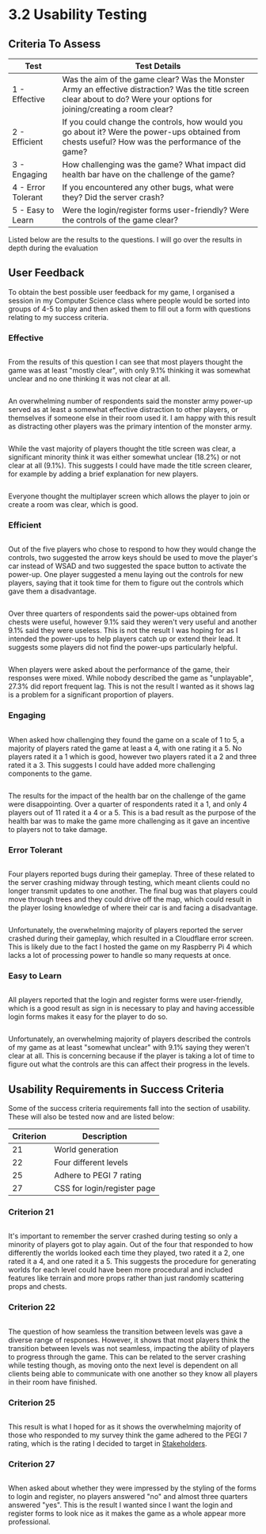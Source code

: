 # 3.2 Usability Testing

## Criteria To Assess

| Test               | Test Details                                                                                                                                                               |
| ------------------ | -------------------------------------------------------------------------------------------------------------------------------------------------------------------------- |
| 1 - Effective      | Was the aim of the game clear? Was the Monster Army an effective distraction? Was the title screen clear about to do? Were your options for joining/creating a room clear? |
| 2 - Efficient      | If you could change the controls, how would you go about it? Were the power-ups obtained from chests useful? How was the performance of the game?                          |
| 3 - Engaging       | How challenging was the game? What impact did health bar have on the challenge of the game?                                                                                |
| 4 - Error Tolerant | If you encountered any other bugs, what were they? Did the server crash?                                                                                                   |
| 5 - Easy to Learn  | Were the login/register forms user-friendly? Were the controls of the game clear?                                                                                          |

Listed below are the results to the questions. I will go over the results in depth during the evaluation

## User Feedback

To obtain the best possible user feedback for my game, I organised a session in my Computer Science class where people would be sorted into groups of 4-5 to play and then asked them to fill out a form with questions relating to my success criteria.

### Effective

<figure><img src="../.gitbook/assets/image (68).png" alt=""><figcaption></figcaption></figure>

From the results of this question I can see that most players thought the game was at least "mostly clear", with only 9.1% thinking it was somewhat unclear and no one thinking it was not clear at all.

<figure><img src="../.gitbook/assets/image (70).png" alt=""><figcaption></figcaption></figure>

An overwhelming number of respondents said the monster army power-up served as at least a somewhat effective distraction to other players, or themselves if someone else in their room used it. I am happy with this result as distracting other players was the primary intention of the monster army.

<figure><img src="../.gitbook/assets/image (71).png" alt=""><figcaption></figcaption></figure>

While the vast majority of players thought the title screen was clear, a significant minority think it was either somewhat unclear (18.2%) or not clear at all (9.1%). This suggests I could have made the title screen clearer, for example by adding a brief explanation for new players.

<figure><img src="../.gitbook/assets/image (72).png" alt=""><figcaption></figcaption></figure>

Everyone thought the multiplayer screen which allows the player to join or create a room was clear, which is good.

### Efficient

<figure><img src="../.gitbook/assets/image (73).png" alt=""><figcaption></figcaption></figure>

Out of the five players who chose to respond to how they would change the controls, two suggested the arrow keys should be used to move the player's car instead of WSAD and two suggested the space button to activate the power-up. One player suggested a menu laying out the controls for new players, saying that it took time for them to figure out the controls which gave them a disadvantage.

<figure><img src="../.gitbook/assets/image (74).png" alt=""><figcaption></figcaption></figure>

Over three quarters of respondents said the power-ups obtained from chests were useful, however 9.1% said they weren't very useful and another 9.1% said they were useless. This is not the result I was hoping for as I intended the power-ups to help players catch up or extend their lead. It suggests some players did not find the power-ups particularly helpful.

<figure><img src="../.gitbook/assets/image (4).png" alt=""><figcaption></figcaption></figure>

When players were asked about the performance of the game, their responses were mixed. While nobody described the game as "unplayable", 27.3% did report frequent lag. This is not the result I wanted as it shows lag is a problem for a significant proportion of players.

### Engaging

<figure><img src="../.gitbook/assets/image (75).png" alt=""><figcaption></figcaption></figure>

When asked how challenging they found the game on a scale of 1 to 5, a majority of players rated the game at least a 4, with one rating it a 5. No players rated it a 1 which is good, however two players rated it a 2 and three rated it a 3. This suggests I could have added more challenging components to the game.

<figure><img src="../.gitbook/assets/image (76).png" alt=""><figcaption></figcaption></figure>

The results for the impact of the health bar on the challenge of the game were disappointing. Over a quarter of respondents rated it a 1, and only 4 players out of 11 rated it a 4 or a 5. This is a bad result as the purpose of the health bar was to make the game more challenging as it gave an incentive to players not to take damage.

### Error Tolerant

<figure><img src="../.gitbook/assets/image (77).png" alt=""><figcaption></figcaption></figure>

Four players reported bugs during their gameplay. Three of these related to the server crashing midway through testing, which meant clients could no longer transmit updates to one another. The final bug was that players could move through trees and they could drive off the map, which could result in the player losing knowledge of where their car is and facing a disadvantage.&#x20;

<figure><img src="../.gitbook/assets/image (78).png" alt=""><figcaption></figcaption></figure>

Unfortunately, the overwhelming majority of players reported the server crashed during their gameplay, which resulted in a Cloudflare error screen. This is likely due to the fact I hosted the game on my Raspberry Pi 4 which lacks a lot of processing power to handle so many requests at once.&#x20;

### Easy to Learn

<figure><img src="../.gitbook/assets/image (79).png" alt=""><figcaption></figcaption></figure>

All players reported that the login and register forms were user-friendly, which is a good result as sign in is necessary to play and having accessible login forms makes it easy for the player to do so.

<figure><img src="../.gitbook/assets/image (80).png" alt=""><figcaption></figcaption></figure>

Unfortunately, an overwhelming majority of players described the controls of my game as at least "somewhat unclear" with 9.1% saying they weren't clear at all. This is concerning because if the player is taking a lot of time to figure out what the controls are this can affect their progress in the levels.

## Usability Requirements in Success Criteria

Some of the success criteria requirements fall into the section of usability. These will also be tested now and are listed below:

| Criterion | Description                 |
| --------- | --------------------------- |
| 21        | World generation            |
| 22        | Four different levels       |
| 25        | Adhere to PEGI 7 rating     |
| 27        | CSS for login/register page |

### Criterion 21

<figure><img src="../.gitbook/assets/image (1) (1) (1) (1) (1) (1) (1) (1) (1) (1).png" alt=""><figcaption></figcaption></figure>

It's important to remember the server crashed during testing so only a minority of players got to play again. Out of the four that responded to how differently the worlds looked each time they played, two rated it a 2, one rated it a 4, and one rated it a 5. This suggests the procedure for generating worlds for each level could have been more procedural and included features like terrain and more props rather than just randomly scattering props and chests.

### Criterion 22

<figure><img src="../.gitbook/assets/image (2) (1) (1).png" alt=""><figcaption></figcaption></figure>

The question of how seamless the transition between levels was gave a diverse range of responses. However, it shows that most players think the transition between levels was not seamless, impacting the ability of players to progress through the game. This can be related to the server crashing while testing though, as moving onto the next level is dependent on all clients being able to communicate with one another so they know all players in their room have finished.

### Criterion 25

<figure><img src="../.gitbook/assets/image (5).png" alt=""><figcaption></figcaption></figure>

This result is what I hoped for as it shows the overwhelming majority of those who responded to my survey think the game adhered to the PEGI 7 rating, which is the rating I decided to target in [Stakeholders](../1-analysis/1.2-stakeholders.md).

### Criterion 27

<figure><img src="../.gitbook/assets/image (3) (1) (1).png" alt=""><figcaption></figcaption></figure>

When asked about whether they were impressed by the styling of the forms to login and register, no players answered "no" and almost three quarters answered "yes". This is the result I wanted since I want the login and register forms to look nice as it makes the game as a whole appear more professional.
